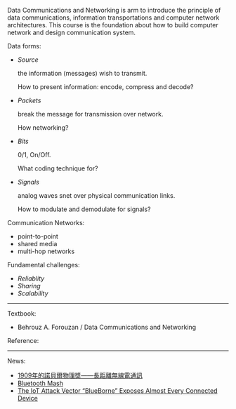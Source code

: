 Data Communications and Networking is arm to introduce the principle of data communications, information transportations and computer network architectures. This course is the foundation about how to build computer network and design communication system.

Data forms:
- _Source_

    the information (messages) wish to transmit.

    How to present information: encode, compress and decode?
    
- _Packets_ 

    break the message for transmission over network.

    How networking?
    
- _Bits_

    0/1, On/Off.

    What coding technique for?
    
- _Signals_

    analog waves snet over physical communication links.

    How to modulate and demodulate for signals?

Communication Networks:
- point-to-point
- shared media
- multi-hop networks

Fundamental challenges:
- _Reliablity_
- _Sharing_
- _Scalability_

----

Textbook:
- Behrouz A. Forouzan / Data Communications and Networking

Reference:


----

News:
- <a href="http://pansci.asia/archives/124494"> 1909年的諾貝爾物理奬——長距離無線電通訊 </a>
- <a href="https://github.com/cnchenpu/data-comm/wiki/Bluetooth-Mesh"> Bluetooth Mash </a>
- <a href="https://www.armis.com/blueborne/"> The IoT Attack Vector “BlueBorne” Exposes Almost Every Connected Device </a>

